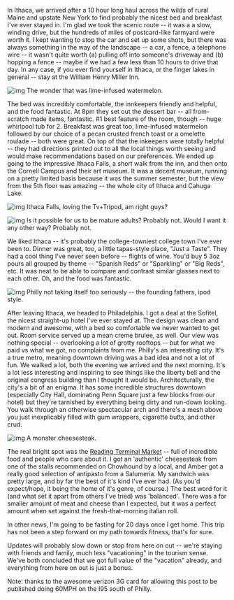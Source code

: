 <!--
.. title: Eastern Vacation Journal, July 24 - July 26
.. date: 2007/07/26 13:37
.. slug: eastern-vacation-journal-july-24-july-26
.. tags:
.. link:
.. description:
-->

In Ithaca, we arrived after a 10 hour long haul across the wilds of rural Maine and upstate New York to find probably the nicest bed and breakfast I've ever stayed in. I'm glad we took the scenic route -- it was a a slow, winding drive, but the hundreds of miles of postcard-like farmyard were worth it. I kept wanting to stop the car and set up some shots, but there was always something in the way of the landscape -- a car, a fence, a telephone wire -- it wasn't quite worth (a) pulling off into someone's driveway and (b) hopping a fence -- maybe if we had a few less than 10 hours to drive that day. In any case, if you ever find yourself in Ithaca, or the finger lakes in general -- stay at the William Henry Miller Inn. 

![img](/images/33.jpg)
The wonder that was lime-infused watermelon.

The bed was incredibly comfortable, the innkeepers friendly and helpful, and the food fantastic. At 8pm they set out the dessert bar -- all from-scratch made items, fantastic. #1 best feature of the room, though -- huge whirlpool tub for 2. Breakfast was great too, lime-infused watermelon followed by our choice of a pecan crusted french toast or a omelette roulade -- both were great. On top of that the inkeepers were totally helpful -- they had directions printed out to all the local things worth seeing and would make recommendations based on our preferences. We ended up going to the impressive Ithaca Falls, a short walk from the inn, and then onto the Cornell Campus and their art museum. It was a decent museum, running on a pretty limited basis because it was the summer semester, but the view from the 5th floor was amazing -- the whole city of Ithaca and Cahuga Lake. 

![img](/images/30.jpg)
Ithaca Falls, loving the Tv+Tripod, am right guys?

![img](/images/32.jpg)
Is it possible for us to be mature adults? Probably not. Would I want it any other way? Probably not.

We liked Ithaca -- it's probably the college-towniest college town I've ever been to. Dinner was great, too, a little tapas-style place, "Just a Taste". They had a cool thing I've never seen before -- flights of wine. You'd buy 5 3oz pours all grouped by theme -- "Spanish Reds" or "Sparkling" or "Big Reds", etc. It was neat to be able to compare and contrast similar glasses next to each other. Oh, and the food was fantastic.


![img](/images/31.jpg)
Philly not taking itself too seriously -- the founding fathers, ipod style.

After leaving Ithaca, we headed to Philadelphia. I got a deal at the Sofitel, the nicest straight-up hotel I've ever stayed at. The design was clean and modern and awesome, with a bed so comfortable we never wanted to get out. Room service served up a mean creme brulee, as well. Our view was nothing special -- overlooking a lot of grotty rooftops -- but for what we paid vs what we got, no complaints from me. Philly's an interesting city. It's a true metro, meaning downtown driving was a bad idea and not a lot of fun. We walked a lot, both the evening we arrived and the next morning. It's a lot less interesting and inspiring to see things like the liberty bell and the original congress building than I thought it would be. Architecturally, the city's a bit of an enigma. It has some incredible structures downtown (especially City Hall, dominating Penn Square just a few blocks from our hotel) but they're tarnished by everything being dirty and run-down looking. You walk through an otherwise spectacular arch and there's a mesh above you just inexplicably filled with gum wrappers, cigarette butts, and other crud.


![img](/images/29.jpg)
A monster cheesesteak.

The real bright spot was the [Reading Terminal Market](http://en.wikipedia.org/wiki/Reading_Terminal_Market) -- full of incredible food and people who care about it. I got an 'authentic' cheesesteak from one of the stalls recommended on Chowhound by a local, and Amber got a really good selection of antipasto from a Salumeria. My sandwich was pretty large, and by far the best of it's kind I've ever had. (As you'd expect/hope, it being the home of it's genre, of course.)  The best word for it (and what set it apart from others I've tried) was 'balanced'. There was a far smaller amount of meat and cheese than I expected, but it was a perfect amount when set against the fresh-that-morning italian roll. 

In other news, I'm going to be fasting for 20 days once I get home. This trip has not been a step forward on my path towards fitness, that's for sure.

Updates will probably slow down or stop from here on out -- we're staying with friends and family, much less "vacationing" in the tourism sense. We've both concluded that we got full value of the "vacation" already, and everything from here on out is just a bonus.

Note: thanks to the awesome verizon 3G card for allowing this post to be published doing 60MPH on the I95 south of Philly.
